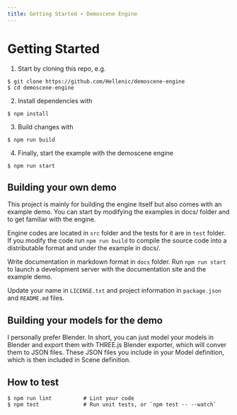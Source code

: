 ```yaml
---
title: Getting Started ∙ Demoscene Engine
---
```


# Getting Started

1. Start by cloning this repo, e.g.
```shell
$ git clone https://github.com/Hellenic/demoscene-engine
$ cd demoscene-engine
```

2. Install dependencies with
```shell
$ npm install
```

3. Build changes with
```shell
$ npm run build
```

4. Finally, start the example with the demoscene engine
```shell
$ npm run start
```

## Building your own demo

This project is mainly for building the engine itself but also comes with an
example demo. You can start by modifying the examples in docs/ folder and to get
familiar with the engine.

Engine codes are located in `src` folder and the tests for it are in `test`
folder. If you modify the code run `npm run build` to compile the source code
into a distributable format and under the example in docs/.

Write documentation in markdown format in `docs` folder. Run
`npm run start` to launch a development server with the documentation site and
the example demo.

Update your name in `LICENSE.txt` and project information in `package.json` and
`README.md` files.

## Building your models for the demo

I personally prefer Blender. In short, you can just model your models in Blender
and export them with THREE.js Blender exporter, which will conver them to JSON
files. These JSON files you include in your Model definition, which is then
included in Scene definition.

## How to test

```shell
$ npm run lint          # Lint your code
$ npm test              # Run unit tests, or `npm test -- --watch`
```
